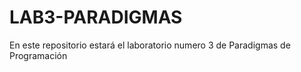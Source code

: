 # LAB3-PARADIGMAS
En este repositorio estará el laboratorio numero 3 de Paradigmas de Programación 
